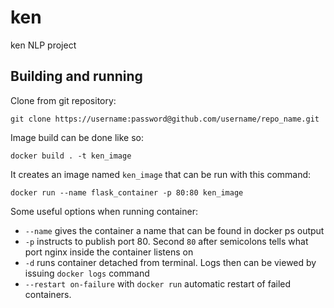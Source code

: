 # ken
ken NLP project
## Building and running

Clone from git repository:
```
git clone https://username:password@github.com/username/repo_name.git
```
<!-- ae9c2fa2d73fbbb0bd0a5ffa746f1df59036815c -->
<!-- https://github.com/malakhovks/ken.git -->

Image build can be done like so:
```
docker build . -t ken_image
```
It creates an image named `ken_image` that can be run with this command:
```
docker run --name flask_container -p 80:80 ken_image
```
Some useful options when running container:

* `--name` gives the container a name that can be found in docker ps output
* `-p` instructs to publish port 80. Second `80` after semicolons tells what port nginx inside the container listens on
* `-d` runs container detached from terminal. Logs then can be viewed by issuing `docker logs` command
* `--restart on-failure` with `docker run` automatic restart of failed containers.